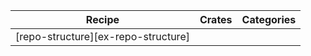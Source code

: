 | Recipe | Crates | Categories |
|--------|--------|------------|
| [repo-structure][ex-repo-structure] |  |  |
